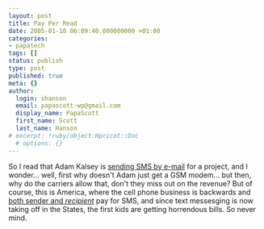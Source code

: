 ```yaml
---
layout: post
title: Pay Per Read
date: 2005-01-10 06:09:40.000000000 +01:00
categories:
- papatech
tags: []
status: publish
type: post
published: true
meta: {}
author:
  login: shanson
  email: papascott-wp@gmail.com
  display_name: PapaScott
  first_name: Scott
  last_name: Hanson
# excerpt: !ruby/object:Hpricot::Doc
  # options: {}
---
```

<p>So I read that Adam Kalsey is <a title="Stupid cell phone tricks :: Adam Kalsey" href="http://kalsey.com/blog/2005/01/stupid_cell_phone_tricks/index.html">sending SMS by e-mail</a> for a project, and I wonder... well, first why doesn't Adam just get a GSM modem... but then, why do the carriers allow that, don't they miss out on the revenue? But of course, this is America, where the cell phone business is backwards and <a title="Russell Beattie Notebook - 2.5 Billion Ways to Screw the American Mobile Consumer" href="http://www.russellbeattie.com/notebook/1008232.html">both sender and <em>recipient</em></a> pay for SMS, and since text messesging is now taking off in the States, the first kids are getting horrendous bills. So never mind.</p>
